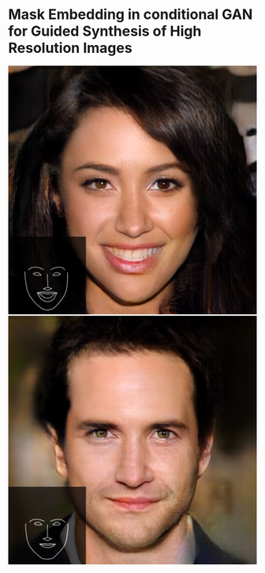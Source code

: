 # Mask Embedding in conditional GAN for Guided Synthesis of High Resolution Images



![](teasers/sample_0.png) ![](teasers/sample_1.png)
